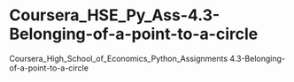 # Coursera_HSE_Py_Ass-4.3-Belonging-of-a-point-to-a-circle
Coursera_High_School_of_Economics_Python_Assignments 4.3-Belonging-of-a-point-to-a-circle

